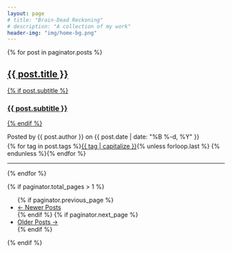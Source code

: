 ```yaml
---
layout: page
# title: "Brain-Dead Reckoning"
# description: "A collection of my work"
header-img: "img/home-bg.png"
---
```


{% for post in paginator.posts %}
<div class="post-preview">
    <a href="{{ post.url | prepend: site.baseurl }}">
        <h2 class="post-title">            {{ post.title }}
        </h2>
        {% if post.subtitle %}
        <h3 class="post-subtitle">
            {{ post.subtitle }}
        </h3>
        {% endif %}
    </a>
    <p class="post-meta" style="margin-bottom:5px">Posted by {{ post.author }} on {{ post.date | date: "%B %-d, %Y" }}</p>
	<div class="notepad-index-post-tags" style="">
		{% for tag in post.tags %}<a href="{{ site.baseurl }}/search/index.html#{{ tag | cgi_encode }}" title="Other posts from the {{ tag | capitalize }} tag">{{ tag | capitalize }}</a>{% unless forloop.last %}&nbsp;{% endunless %}{% endfor %}
	</div>
</div>
<hr>
{% endfor %}

<!-- Pager -->
{% if paginator.total_pages > 1 %}
<ul class="pager">
    {% if paginator.previous_page %}
    <li class="previous">
        <a href="{{ paginator.previous_page_path | prepend: site.baseurl | replace: '//', '/' }}">&larr; Newer Posts</a>
    </li>
    {% endif %}
    {% if paginator.next_page %}
    <li class="next">
        <a href="{{ paginator.next_page_path | prepend: site.baseurl | replace: '//', '/' }}">Older Posts &rarr;</a>
    </li>
    {% endif %}
</ul>
{% endif %}